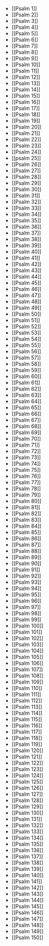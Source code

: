 - [[Psalm 1]]
- [[Psalm 2]]
- [[Psalm 3]]
- [[Psalm 4]]
- [[Psalm 5]]
- [[Psalm 6]]
- [[Psalm 7]]
- [[Psalm 8]]
- [[Psalm 9]]
- [[Psalm 10]]
- [[Psalm 11]]
- [[Psalm 12]]
- [[Psalm 13]]
- [[Psalm 14]]
- [[Psalm 15]]
- [[Psalm 16]]
- [[Psalm 17]]
- [[Psalm 18]]
- [[Psalm 19]]
- [[Psalm 20]]
- [[Psalm 21]]
- [[Psalm 22]]
- [[Psalm 23]]
- [[Psalm 24]]
- [[psalm 25]]
- [[Psalm 26]]
- [[Psalm 27]]
- [[Psalm 28]]
- [[Psalm 29]]
- [[Psalm 30]]
- [[Psalm 31]]
- [[Psalm 32]]
- [[Psalm 33]]
- [[Psalm 34]]
- [[Psalm 35]]
- [[Psalm 36]]
- [[Psalm 37]]
- [[Psalm 38]]
- [[Psalm 39]]
- [[Psalm 40]]
- [[Psalm 41]]
- [[Psalm 42]]
- [[Psalm 43]]
- [[Psalm 44]]
- [[Psalm 45]]
- [[Psalm 46]]
- [[Psalm 47]]
- [[Psalm 48]]
- [[Psalm 49]]
- [[Psalm 50]]
- [[Psalm 51]]
- [[Psalm 52]]
- [[Psalm 53]]
- [[Psalm 54]]
- [[Psalm 55]]
- [[Psalm 56]]
- [[Psalm 57]]
- [[Psalm 58]]
- [[Psalm 59]]
- [[Psalm 60]]
- [[Psalm 61]]
- [[Psalm 62]]
- [[Psalm 63]]
- [[Psalm 64]]
- [[Psalm 65]]
- [[Psalm 66]]
- [[Psalm 67]]
- [[Psalm 68]]
- [[Psalm 69]]
- [[Psalm 70]]
- [[Psalm 71]]
- [[Psalm 72]]
- [[Psalm 73]]
- [[Psalm 74]]
- [[Psalm 75]]
- [[Psalm 76]]
- [[Psalm 77]]
- [[Psalm 78]]
- [[Psalm 79]]
- [[Psalm 80]]
- [[Psalm 81]]
- [[Psalm 82]]
- [[Psalm 83]]
- [[Psalm 84]]
- [[Psalm 85]]
- [[Psalm 86]]
- [[Psalm 87]]
- [[Psalm 88]]
- [[Psalm 89]]
- [[Psalm 90]]
- [[Psalm 91]]
- [[Psalm 92]]
- [[Psalm 93]]
- [[Psalm 94]]
- [[Psalm 95]]
- [[Psalm 96]]
- [[Psalm 97]]
- [[Psalm 98]]
- [[Psalm 99]]
- [[Psalm 100]]
- [[Psalm 101]]
- [[Psalm 102]]
- [[Psalm 103]]
- [[Psalm 104]]
- [[Psalm 105]]
- [[Psalm 106]]
- [[Psalm 107]]
- [[Psalm 108]]
- [[Psalm 109]]
- [[Psalm 110]]
- [[Psalm 111]]
- [[Psalm 112]]
- [[Psalm 113]]
- [[Psalm 114]]
- [[Psalm 115]]
- [[Psalm 116]]
- [[Psalm 117]]
- [[Psalm 118]]
- [[Psalm 119]]
- [[Psalm 120]]
- [[Psalm 121]]
- [[Psalm 122]]
- [[Psalm 123]]
- [[Psalm 124]]
- [[Psalm 125]]
- [[Psalm 126]]
- [[Psalm 127]]
- [[Psalm 128]]
- [[Psalm 129]]
- [[Psalm 130]]
- [[Psalm 131]]
- [[Psalm 132]]
- [[Psalm 133]]
- [[Psalm 134]]
- [[Psalm 135]]
- [[Psalm 136]]
- [[Psalm 137]]
- [[Psalm 138]]
- [[Psalm 139]]
- [[Psalm 140]]
- [[Psalm 141]]
- [[Psalm 142]]
- [[Psalm 143]]
- [[Psalm 144]]
- [[Psalm 145]]
- [[Psalm 146]]
- [[Psalm 147]]
- [[Psalm 148]]
- [[Psalm 149]]
- [[Psalm 150]]